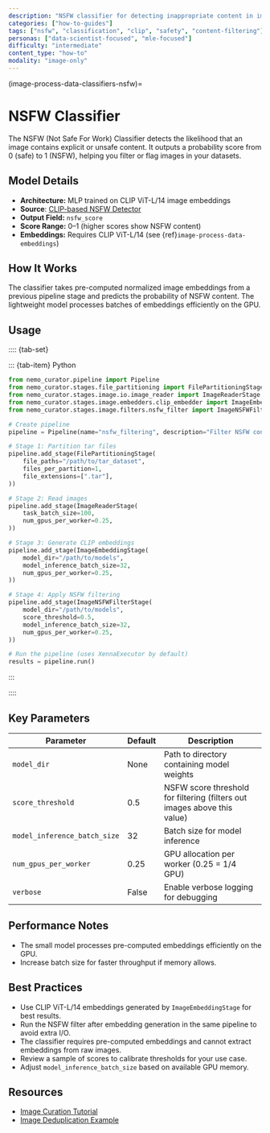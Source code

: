 ```yaml
---
description: "NSFW classifier for detecting inappropriate content in images using CLIP embeddings and MLP architecture"
categories: ["how-to-guides"]
tags: ["nsfw", "classification", "clip", "safety", "content-filtering"]
personas: ["data-scientist-focused", "mle-focused"]
difficulty: "intermediate"
content_type: "how-to"
modality: "image-only"
---
```


(image-process-data-classifiers-nsfw)=

# NSFW Classifier

The NSFW (Not Safe For Work) Classifier detects the likelihood that an image contains explicit or unsafe content. It outputs a probability score from 0 (safe) to 1 (NSFW), helping you filter or flag images in your datasets.

## Model Details

- **Architecture:** MLP trained on CLIP ViT-L/14 image embeddings
- **Source**: [CLIP-based NSFW Detector](https://github.com/LAION-AI/CLIP-based-NSFW-Detector)
- **Output Field:** `nsfw_score`
- **Score Range:** 0–1 (higher scores show NSFW content)
- **Embeddings:** Requires CLIP ViT-L/14 (see {ref}`image-process-data-embeddings`)

## How It Works

The classifier takes pre-computed normalized image embeddings from a previous pipeline stage and predicts the probability of NSFW content. The lightweight model processes batches of embeddings efficiently on the GPU.

## Usage

:::: {tab-set}

::: {tab-item} Python

```python
from nemo_curator.pipeline import Pipeline
from nemo_curator.stages.file_partitioning import FilePartitioningStage
from nemo_curator.stages.image.io.image_reader import ImageReaderStage
from nemo_curator.stages.image.embedders.clip_embedder import ImageEmbeddingStage
from nemo_curator.stages.image.filters.nsfw_filter import ImageNSFWFilterStage

# Create pipeline
pipeline = Pipeline(name="nsfw_filtering", description="Filter NSFW content from images")

# Stage 1: Partition tar files
pipeline.add_stage(FilePartitioningStage(
    file_paths="/path/to/tar_dataset",
    files_per_partition=1,
    file_extensions=[".tar"],
))

# Stage 2: Read images
pipeline.add_stage(ImageReaderStage(
    task_batch_size=100,
    num_gpus_per_worker=0.25,
))

# Stage 3: Generate CLIP embeddings
pipeline.add_stage(ImageEmbeddingStage(
    model_dir="/path/to/models",
    model_inference_batch_size=32,
    num_gpus_per_worker=0.25,
))

# Stage 4: Apply NSFW filtering
pipeline.add_stage(ImageNSFWFilterStage(
    model_dir="/path/to/models",
    score_threshold=0.5,
    model_inference_batch_size=32,
    num_gpus_per_worker=0.25,
))

# Run the pipeline (uses XennaExecutor by default)
results = pipeline.run()
```

:::

::::

## Key Parameters

| Parameter                    | Default | Description                                                                 |
|------------------------------|---------|-----------------------------------------------------------------------------|
| `model_dir`                  | None    | Path to directory containing model weights                                  |
| `score_threshold`            | 0.5     | NSFW score threshold for filtering (filters out images above this value)   |
| `model_inference_batch_size` | 32      | Batch size for model inference                                              |
| `num_gpus_per_worker`        | 0.25    | GPU allocation per worker (0.25 = 1/4 GPU)                                 |
| `verbose`                    | False   | Enable verbose logging for debugging                                        |

## Performance Notes

- The small model processes pre-computed embeddings efficiently on the GPU.
- Increase batch size for faster throughput if memory allows.

## Best Practices

- Use CLIP ViT-L/14 embeddings generated by `ImageEmbeddingStage` for best results.
- Run the NSFW filter after embedding generation in the same pipeline to avoid extra I/O.
- The classifier requires pre-computed embeddings and cannot extract embeddings from raw images.
- Review a sample of scores to calibrate thresholds for your use case.
- Adjust `model_inference_batch_size` based on available GPU memory.

## Resources

- [Image Curation Tutorial](https://github.com/NVIDIA/NeMo-Curator/blob/main/tutorials/image/getting-started/image_curation_example.py)
- [Image Deduplication Example](https://github.com/NVIDIA/NeMo-Curator/blob/main/tutorials/image/getting-started/image_dedup_example.py)
